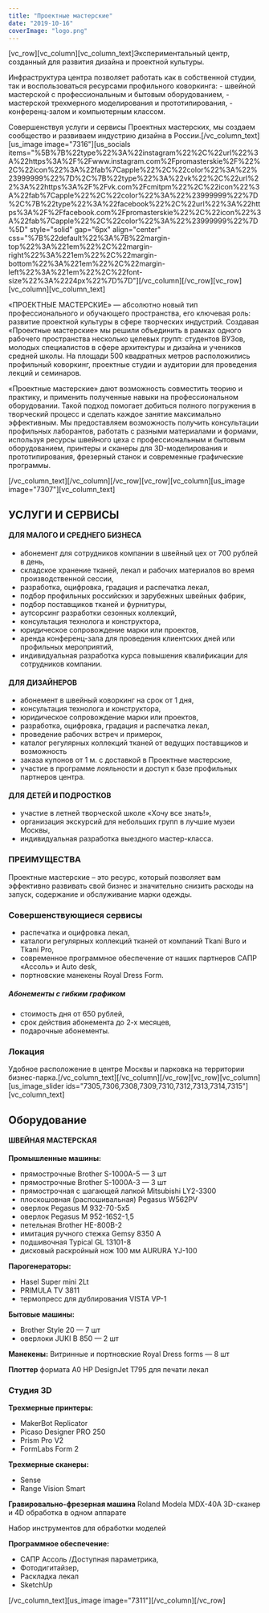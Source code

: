 ```yaml
---
title: "Проектные мастерские"
date: "2019-10-16"
coverImage: "logo.png"
---
```


\[vc\_row\]\[vc\_column\]\[vc\_column\_text\]Экспериментальный центр, созданный для развития дизайна и проектной культуры.

Инфраструктура центра позволяет работать как в собственной студии, так и воспользоваться ресурсами профильного коворкинга: - швейной мастерской с профессиональным и бытовым оборудованием, - мастерской трехмерного моделирования и прототипирования, - конференц-залом и компьютерным классом.

Совершенствуя услуги и сервисы Проектных мастерских, мы создаем сообщество и развиваем индустрию дизайна в России.\[/vc\_column\_text\]\[us\_image image="7316"\]\[us\_socials items="%5B%7B%22type%22%3A%22instagram%22%2C%22url%22%3A%22https%3A%2F%2Fwww.instagram.com%2Fpromasterskie%2F%22%2C%22icon%22%3A%22fab%7Capple%22%2C%22color%22%3A%22%23999999%22%7D%2C%7B%22type%22%3A%22vk%22%2C%22url%22%3A%22https%3A%2F%2Fvk.com%2Fcmitpm%22%2C%22icon%22%3A%22fab%7Capple%22%2C%22color%22%3A%22%23999999%22%7D%2C%7B%22type%22%3A%22facebook%22%2C%22url%22%3A%22https%3A%2F%2Ffacebook.com%2Fpromasterskie%22%2C%22icon%22%3A%22fab%7Capple%22%2C%22color%22%3A%22%23999999%22%7D%5D" style="solid" gap="6px" align="center" css="%7B%22default%22%3A%7B%22margin-top%22%3A%221em%22%2C%22margin-right%22%3A%221em%22%2C%22margin-bottom%22%3A%221em%22%2C%22margin-left%22%3A%221em%22%2C%22font-size%22%3A%2224px%22%7D%7D"\]\[/vc\_column\]\[/vc\_row\]\[vc\_row\]\[vc\_column\]\[vc\_column\_text\]

«ПРОЕКТНЫЕ МАСТЕРСКИЕ» — абсолютно новый тип профессионального и обучающего пространства, его ключевая роль: развитие проектной культуры в сфере творческих индустрий. Создавая «Проектные мастерские» мы решили объединить в рамках одного рабочего пространства несколько целевых групп: студентов ВУЗов, молодых специалистов в сфере архитектуры и дизайна и учеников средней школы. На площади 500 квадратных метров расположились профильный коворкинг, проектные студии и аудитории для проведения лекций и семинаров.

«Проектные мастерские» дают возможность совместить теорию и практику, и применить полученные навыки на профессиональном оборудовании. Такой подход помогает добиться полного погружения в творческий процесс и сделать каждое занятие максимально эффективным. Мы предоставляем возможность получить консультации профильных лаборантов, работать с разными материалами и формами, используя ресурсы швейного цеха с профессиональным и бытовым оборудованием, принтеры и сканеры для 3D-моделирования и прототипирования, фрезерный станок и современные графические программы.

\[/vc\_column\_text\]\[/vc\_column\]\[/vc\_row\]\[vc\_row\]\[vc\_column\]\[us\_image image="7307"\]\[vc\_column\_text\]

## УСЛУГИ И СЕРВИСЫ

#### ДЛЯ МАЛОГО И СРЕДНЕГО БИЗНЕСА

- абонемент для сотрудников компании в швейный цех от 700 рублей в день,
- складское хранение тканей, лекал и рабочих материалов во время производственной сессии,
- разработка, оцифровка, градация и распечатка лекал,
- подбор профильных российских и зарубежных швейных фабрик,
- подбор поставщиков тканей и фурнитуры,
- аутсорсинг разработки сезонных коллекций,
- консультация технолога и конструктора,
- юридическое сопровождение марки или проектов,
- аренда конференц-зала для проведения клиентских дней или профильных мероприятий,
- индивидуальная разработка курса повышения квалификации для сотрудников компании.

#### ДЛЯ ДИЗАЙНЕРОВ

- абонемент в швейный коворкинг на срок от 1 дня,
- консультация технолога и конструктора,
- юридическое сопровождение марки или проектов,
- разработка, оцифровка, градация и распечатка лекал,
- проведение рабочих встреч и примерок,
- каталог регулярных коллекций тканей от ведущих поставщиков и возможность
- заказа купонов от 1 м. с доставкой в Проектные мастерские,
- участие в программе лояльности и доступ к базе профильных партнеров центра.

#### ДЛЯ ДЕТЕЙ И ПОДРОСТКОВ

- участие в летней творческой школе «Хочу все знать!»,
- организация экскурсий для небольших групп в лучшие музеи Москвы,
- индивидуальная разработка выездного мастер-класса.

### ПРЕИМУЩЕСТВА

Проектные мастерские – это ресурс, который позволяет вам эффективно развивать свой бизнес и значительно снизить расходы на запуск, содержание и обслуживание марки одежды.

### Совершенствующиеся сервисы

- распечатка и оцифровка лекал,
- каталоги регулярных коллекций тканей от компаний Tkani Buro и Tkani Pro,
- современное программное обеспечение от наших партнеров САПР «Ассоль» и Auto desk,
- портновские манекены Royal Dress Form.

##### Абонементы с гибким графиком

- стоимость дня от 650 рублей,
- срок действия абонемента до 2-х месяцев,
- подарочные абонементы.

### Локация

Удобное расположение в центре Москвы и парковка на территории бизнес-парка.\[/vc\_column\_text\]\[/vc\_column\]\[/vc\_row\]\[vc\_row\]\[vc\_column\]\[us\_image\_slider ids="7305,7306,7308,7309,7310,7312,7313,7314,7315"\]\[vc\_column\_text\]

## Оборудование

#### ШВЕЙНАЯ МАСТЕРСКАЯ

**Промышленные машины:**

- прямострочные Brother S-1000A-5 — 3 шт
- прямострочные Brother S-1000A-3 — 3 шт
- прямострочная с шагающей лапкой Mitsubishi LY2-3300
- плоскошовная (распошивальная) Pegasus W562PV
- оверлок Pegasus M 932-70-5x5
- оверлок Pegasus M 952-16S2-1,5
- петельная Brother HE-800B-2
- имитация ручного стежка Gemsy 8350 А
- подшивочная Typical GL 13101-8
- дисковый раскройный нож 100 мм AURURA YJ-100

**Парогенераторы:**

- Hasel Super mini 2Lt
- PRIMULA TV 3811
- термопресс для дублирования VISTA VP-1

**Бытовые машины:**

- Brother Style 20 — 7 шт
- оверлоки JUKI B 850 — 2 шт

**Манекены:** Витринные и портновские Royal Dress forms — 8 шт

**Плоттер** формата А0 HP DesignJet T795 для печати лекал

### Студия 3D

**Трехмерные принтеры:**

- MakerBot Replicator
- Picaso Designer PRO 250
- Prism Pro V2
- FormLabs Form 2

**Трехмерные сканеры:**

- Sense
- Range Vision Smart

**Гравировально-фрезерная машина** Roland Modela MDX-40A 3D-сканер и 4D обработка в одном аппарате

Набор инструментов для обработки моделей

**Программное обеспечение:**

- САПР Ассоль /Доступная параметрика,
- Фотодигитайзер,
- Раскладка лекал
- SketchUp

\[/vc\_column\_text\]\[us\_image image="7311"\]\[/vc\_column\]\[/vc\_row\]
